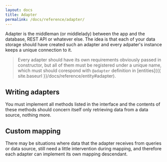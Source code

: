 ```yaml
---
layout: docs
title: Adapter
permalink: /docs/reference/adapter/
---
```


Adapter is the middleman (or middlelady) between the app and the database, REST API or whatever else. The idea is that each of your data storage should have created such an adapter and every adpater's instance keeps a unique connection to it.

> Every adapter should have its own requirements obviously passed in constructor, but all of them must be registered under a unique name, which must should corespond with `@adapter` definition in [entities]({{ site.baseurl }}/docs/reference/entity#adapter).

## Writing adapters
You must implement all methods listed in the interface and the contents of these methods should concern itself only retrieving data from a data source, nothing more.

## Custom mapping
There may be situations where data that the adapter receives from queries or data source, still need a little intervention during mapping, and therefore each adapter can implement its own mapping descendant.